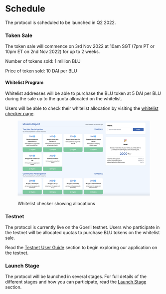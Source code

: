 # Schedule

The protocol is scheduled to be launched in Q2 2022.

### Token Sale

The token sale will commence on 3rd Nov 2022 at 10am SGT (7pm PT or 10pm ET on 2nd Nov 2022) for up to 2 weeks.

Number of tokens sold: 1 million BLU

Price of token sold: 10 DAI per BLU

#### Whitelist Program

Whitelist addresses will be able to purchase the BLU token at 5 DAI per BLU during the sale up to the quota allocated on the whitelist.

Users will be able to check their whitelist allocation by visiting the [whitelist checker page](https://bluejay.finance/whitelist).&#x20;

<figure><img src="../.gitbook/assets/image.png" alt=""><figcaption><p>Whitelist checker showing allocations</p></figcaption></figure>

### Testnet

The protocol is currently live on the Goerli testnet. Users who participate in the testnet will be allocated quotas to purchase BLU tokens on the whitelist sale.

Read the [Testnet User Guide](../faq/testnet-user-guides/) section to begin exploring our application on the testnet.

### Launch Stage

The protocol will be launched in several stages. For full details of the different stages and how you can participate, read the [Launch Stage](launch-stages.md) section.
